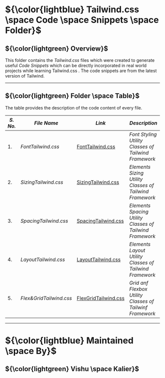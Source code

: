 # ${\color{lightblue} Tailwind.css \space Code \space Snippets \space Folder}$

## ${\color{lightgreen} Overview}$

This folder contains the *Tailwind.css* files which were created to generate useful *Code Snippets* which can be directly incorporated in real world
projects while learning Tailwind.css . The code snippets are from the latest version of Tailwind.

------

## ${\color{lightgreen} Folder \space Table}$

The table provides the description of the code content of every file.

| ***S. No.*** | ***File Name*** | ***Link*** | ***Description*** |
|-|-|-|-|
| 1. | *FontTailwind.css* | [FontTailwind.css](https://github.com/VishuKalier2003/Web-Development/blob/main/Tailwind/Code%20Snippets/FontTailwind.css) | *Font Styling Utility Classes of Tailwind Framework* |
| 2. | *SizingTailwind.css* | [SizingTailwind.css](https://github.com/VishuKalier2003/Web-Development/blob/main/Tailwind/Code%20Snippets/SizingTailwind.css) | *Elements Sizing Utility Classes of Tailwind Framework* |
| 3. | *SpacingTailwind.css* | [SpacingTailwind.css](https://github.com/VishuKalier2003/Web-Development/blob/main/Tailwind/Code%20Snippets/SpacingTailwind.css) | *Elements Spacing Utility Classes of Tailwind Framework* |
| 4. | *LayoutTailwind.css* | [LayoutTailwind.css](https://github.com/VishuKalier2003/Web-Development/blob/main/Tailwind/Code%20Snippets/LayoutTailwind.css) | *Elements Layout Utility Classes of Tailwind Framework* |
| 5. | *Flex&GridTailwind.css* | [FlexGridTailwind.css](https://github.com/VishuKalier2003/Web-Development/blob/main/Tailwind/Code%20Snippets/Flex%26GridTailwind.css) | *Grid anf Flexbox Utility Classes of Tailwinf Framework* |

------


# ${\color{lightblue} Maintained \space By}$
## ${\color{lightgreen} Vishu \space Kalier}$
